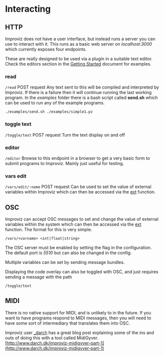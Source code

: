 # Interacting

## HTTP

Improviz does not have a user interface, but instead runs a server you can use to interact with it. This runs as a basic web server on *localhost:3000* which currently exposes four endpoints.

These are really designed to be used via a plugin in a suitable text editor. Check the editors section in the [Getting Started](./getting-started.md#editors) document for examples.

### read

`/read`
POST request
Any text sent to this will be compiled and interpreted by Improviz. If there is a failure then it will continue running the last working program.
In the *examples* folder there is a bash script called **send.sh** which can be used to run any of the example programs.

`./examples/send.sh ./examples/simple1.pz`


### toggle text

`/toggle/text`
POST request
Turn the text display on and off

### editor

`/editor`
Browse to this endpoint in a browser to get a very basic form to submit programs to Improviz. Mainly just useful for testing.

### vars edit

`/vars/edit/:name`
POST request
Can be used to set the value of external variables within Improviz which can then be accessed via the [ext](./reference.md#ext) function.


## OSC

Improviz can accept OSC messages to set and change the value of external variables within the system which can then be accessed via the [ext](./reference.md#ext) function. The format for this is very simple.

`/vars/<varname> <int|float|string>`

The OSC server must be enabled by setting the flag in the configuration. The default port is *5510* but can also be changed in the config.

Multiple variables can be set by sending message bundles.

Displaying the code overlay can also be toggled with OSC, and just requires sending a message with the path

`/toggle/text`

## MIDI

There is no native support for MIDI, and is unlikely to in the future. If you want to have programs respond to MIDI messages, then you will need to have some sort of intermediary that translates them into OSC.

Improviz user [_darch](www.darch.dk) has a great blog post explaining some of the ins and outs of doing this with a tool called MidiGyver. [http://www.darch.dk/improviz-midigyver-part-1](http://www.darch.dk/improviz-midigyver-part-1)
